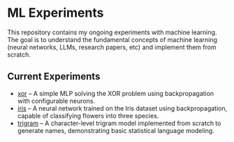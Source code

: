 # ML Experiments

This repository contains my ongoing experiments with machine learning. The goal is to understand the fundamental concepts of machine learning (neural networks, LLMs, research papers, etc) and implement them from scratch.

## Current Experiments

- [xor](/xor) – A simple MLP solving the XOR problem using backpropagation with configurable neurons.
- [iris](/iris) – A neural network trained on the Iris dataset using backpropagation, capable of classifying flowers into three species.
- [trigram](/trigram) – A character-level trigram model implemented from scratch to generate names, demonstrating basic statistical language modeling.
